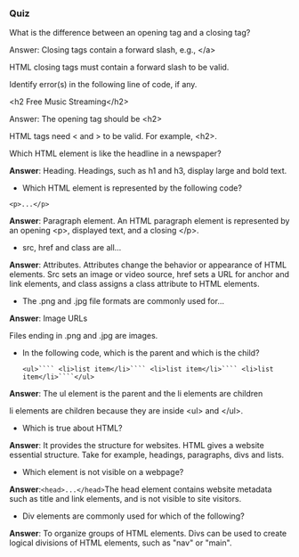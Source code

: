 ### Quiz

What is the difference between an opening tag and a closing tag?

Answer: Closing tags contain a forward slash, e.g., &lt;\/a&gt;

HTML closing tags must contain a forward slash to be valid.

Identify error\(s\) in the following line of code, if any.

&lt;h2 Free Music Streaming&lt;\/h2&gt;

Answer: The opening tag should be &lt;h2&gt;

HTML tags need &lt; and &gt; to be valid. For example, &lt;h2&gt;.

Which HTML element is like the headline in a newspaper?

**Answer**: Heading. Headings, such as h1 and h3, display large and bold text.

* Which HTML element is represented by the following code?


`<p>...</p>`

**Answer**: Paragraph element. An HTML paragraph element is represented by an opening &lt;p&gt;, displayed text, and a closing &lt;\/p&gt;.

* src, href and class are all...


**Answer**: Attributes. Attributes change the behavior or appearance of HTML elements. Src sets an image or video source, href sets a URL for anchor and link elements, and class assigns a class attribute to HTML elements.

* The .png and .jpg file formats are commonly used for...

**Answer**: Image URLs

Files ending in .png and .jpg are images.

* In the following code, which is the parent and which is the child?

  `````<ul>```` <li>list item</li>```` <li>list item</li>```` <li>list item</li>````</ul>`````


**Answer**: The ul element is the parent and the li elements are children

li elements are children because they are inside &lt;ul&gt; and &lt;\/ul&gt;.

* Which is true about HTML?

**Answer**: It provides the structure for websites. HTML gives a website essential structure. Take for example, headings, paragraphs, divs and lists.

* Which element is not visible on a webpage?

**Answer**:`<head>...</head>`The head element contains website metadata such as title and link elements, and is not visible to site visitors.

* Div elements are commonly used for which of the following?

**Answer**: To organize groups of HTML elements. Divs can be used to create logical divisions of HTML elements, such as "nav" or "main".

